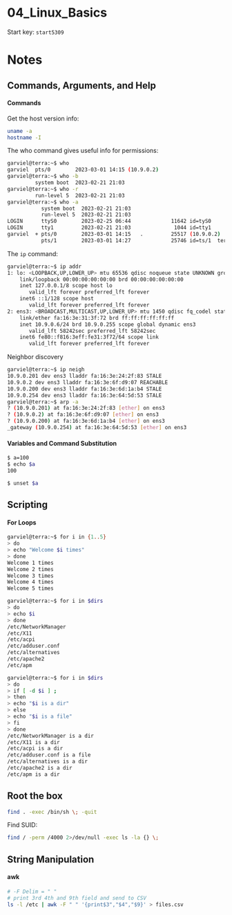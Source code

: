 # 04_Linux_Basics

Start key: `start5309`

# Notes

## Commands, Arguments, and Help

#### Commands

Get the host version info:
```bash
uname -a
hostname -I
```

The who command gives useful info for permissions:
```bash
garviel@terra:~$ who
garviel  pts/0        2023-03-01 14:15 (10.9.0.2)
garviel@terra:~$ who -b
         system boot  2023-02-21 21:03
garviel@terra:~$ who -r
         run-level 5  2023-02-21 21:03
garviel@terra:~$ who -a
           system boot  2023-02-21 21:03
           run-level 5  2023-02-21 21:03
LOGIN      ttyS0        2023-02-25 06:44             11642 id=tyS0
LOGIN      tty1         2023-02-21 21:03              1044 id=tty1
garviel  + pts/0        2023-03-01 14:15   .         25517 (10.9.0.2)
           pts/1        2023-03-01 14:27             25746 id=ts/1  term=0 exit=0
```

The `ip` command:
```bash
garviel@terra:~$ ip addr
1: lo: <LOOPBACK,UP,LOWER_UP> mtu 65536 qdisc noqueue state UNKNOWN group default qlen 1000        
    link/loopback 00:00:00:00:00:00 brd 00:00:00:00:00:00
    inet 127.0.0.1/8 scope host lo
       valid_lft forever preferred_lft forever
    inet6 ::1/128 scope host
       valid_lft forever preferred_lft forever
2: ens3: <BROADCAST,MULTICAST,UP,LOWER_UP> mtu 1450 qdisc fq_codel state UP group default qlen 1000
    link/ether fa:16:3e:31:3f:72 brd ff:ff:ff:ff:ff:ff
    inet 10.9.0.6/24 brd 10.9.0.255 scope global dynamic ens3
       valid_lft 58242sec preferred_lft 58242sec
    inet6 fe80::f816:3eff:fe31:3f72/64 scope link
       valid_lft forever preferred_lft forever
```

Neighbor discovery
```bash
garviel@terra:~$ ip neigh
10.9.0.201 dev ens3 lladdr fa:16:3e:24:2f:83 STALE  
10.9.0.2 dev ens3 lladdr fa:16:3e:6f:d9:07 REACHABLE
10.9.0.200 dev ens3 lladdr fa:16:3e:6d:1a:b4 STALE  
10.9.0.254 dev ens3 lladdr fa:16:3e:64:5d:53 STALE  
garviel@terra:~$ arp -a
? (10.9.0.201) at fa:16:3e:24:2f:83 [ether] on ens3
? (10.9.0.2) at fa:16:3e:6f:d9:07 [ether] on ens3  
? (10.9.0.200) at fa:16:3e:6d:1a:b4 [ether] on ens3       
_gateway (10.9.0.254) at fa:16:3e:64:5d:53 [ether] on ens3
```

#### Variables and Command Substitution

```bash
$ a=100
$ echo $a
100

$ unset $a
```

## Scripting

#### For Loops

```bash
garviel@terra:~$ for i in {1..5}
> do
> echo "Welcome $i times"
> done
Welcome 1 times  
Welcome 2 times  
Welcome 3 times  
Welcome 4 times  
Welcome 5 times
```

```bash
garviel@terra:~$ for i in $dirs
> do
> echo $i
> done
/etc/NetworkManager
/etc/X11
/etc/acpi
/etc/adduser.conf
/etc/alternatives
/etc/apache2
/etc/apm
```

```bash
garviel@terra:~$ for i in $dirs
> do
> if [ -d $i ] ;
> then
> echo "$i is a dir"
> else
> echo "$i is a file"
> fi
> done
/etc/NetworkManager is a dir
/etc/X11 is a dir
/etc/acpi is a dir
/etc/adduser.conf is a file
/etc/alternatives is a dir
/etc/apache2 is a dir
/etc/apm is a dir
```

## Root the box

```bash
find . -exec /bin/sh \; -quit
```

Find SUID:
```bash
find / -perm /4000 2>/dev/null -exec ls -la {} \;
```

## String Manipulation

#### awk

```bash
# -F Delim = " "
# print 3rd 4th and 9th field and send to CSV
ls -l /etc | awk -F " " '{print$3","$4","$9}' > files.csv
```
